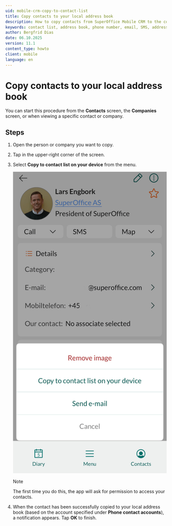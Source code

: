 ```yaml
---
uid: mobile-crm-copy-to-contact-list
title: Copy contacts to your local address book
description: How to copy contacts from SuperOffice Mobile CRM to the contact list on your device.
keywords: contact list, address book, phone number, email, SMS, address, contact, person
author: Bergfrid Dias
date: 06.10.2025
version: 11.1
content_type: howto
client: mobile
language: en
---
```


# Copy contacts to your local address book

You can start this procedure from the **Contacts** screen, the **Companies** screen, or when viewing a specific contact or company.

## Steps

1. Open the person or company you want to copy.

1. Tap <i class="ph ph-dots-three-circle-vertical" aria-label="Task button"></i> in the upper-right corner of the screen.

1. Select **Copy to contact list on your device** from the menu.

    ![Mobile CRM: Copy to contact list -app-screen][img1]

    > [!NOTE]
    > The first time you do this, the app will ask for permission to access your contacts.

1. When the contact has been successfully copied to your local address book (based on the account specified under **Phone contact accounts**), a notification appears. Tap **OK** to finish.

<!-- Referenced links -->

<!-- Referenced images -->
[img1]: ../../../../media/loc/en/mobile/copy-contacts.png
